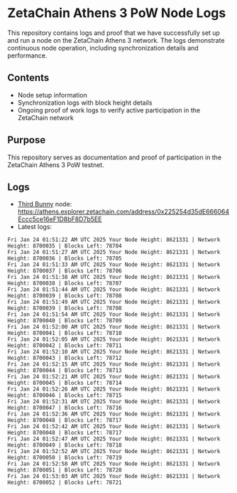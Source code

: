# ZetaChain Athens 3 PoW Node Logs
This repository contains logs and proof that we have successfully set up and run a node on the ZetaChain Athens 3 network. The logs demonstrate continuous node operation, including synchronization details and performance.

## Contents
- Node setup information
- Synchronization logs with block height details
- Ongoing proof of work logs to verify active participation in the ZetaChain network

## Purpose
This repository serves as documentation and proof of participation in the ZetaChain Athens 3 PoW testnet.

## Logs

- [Third Bunny](https://thirdbunny.xyz/) node: https://athens.explorer.zetachain.com/address/0x225254d35dE666064Eccc5ce16eF1D8bF8D7b5EE
- Latest logs:
```
Fri Jan 24 01:51:22 AM UTC 2025 Your Node Height: 8621331 | Network Height: 8700035 | Blocks Left: 78704
Fri Jan 24 01:51:27 AM UTC 2025 Your Node Height: 8621331 | Network Height: 8700036 | Blocks Left: 78705
Fri Jan 24 01:51:33 AM UTC 2025 Your Node Height: 8621331 | Network Height: 8700037 | Blocks Left: 78706
Fri Jan 24 01:51:38 AM UTC 2025 Your Node Height: 8621331 | Network Height: 8700038 | Blocks Left: 78707
Fri Jan 24 01:51:44 AM UTC 2025 Your Node Height: 8621331 | Network Height: 8700039 | Blocks Left: 78708
Fri Jan 24 01:51:49 AM UTC 2025 Your Node Height: 8621331 | Network Height: 8700039 | Blocks Left: 78708
Fri Jan 24 01:51:54 AM UTC 2025 Your Node Height: 8621331 | Network Height: 8700040 | Blocks Left: 78709
Fri Jan 24 01:52:00 AM UTC 2025 Your Node Height: 8621331 | Network Height: 8700041 | Blocks Left: 78710
Fri Jan 24 01:52:05 AM UTC 2025 Your Node Height: 8621331 | Network Height: 8700042 | Blocks Left: 78711
Fri Jan 24 01:52:10 AM UTC 2025 Your Node Height: 8621331 | Network Height: 8700043 | Blocks Left: 78712
Fri Jan 24 01:52:15 AM UTC 2025 Your Node Height: 8621331 | Network Height: 8700044 | Blocks Left: 78713
Fri Jan 24 01:52:21 AM UTC 2025 Your Node Height: 8621331 | Network Height: 8700045 | Blocks Left: 78714
Fri Jan 24 01:52:26 AM UTC 2025 Your Node Height: 8621331 | Network Height: 8700046 | Blocks Left: 78715
Fri Jan 24 01:52:31 AM UTC 2025 Your Node Height: 8621331 | Network Height: 8700047 | Blocks Left: 78716
Fri Jan 24 01:52:36 AM UTC 2025 Your Node Height: 8621331 | Network Height: 8700048 | Blocks Left: 78717
Fri Jan 24 01:52:42 AM UTC 2025 Your Node Height: 8621331 | Network Height: 8700048 | Blocks Left: 78717
Fri Jan 24 01:52:47 AM UTC 2025 Your Node Height: 8621331 | Network Height: 8700049 | Blocks Left: 78718
Fri Jan 24 01:52:52 AM UTC 2025 Your Node Height: 8621331 | Network Height: 8700050 | Blocks Left: 78719
Fri Jan 24 01:52:58 AM UTC 2025 Your Node Height: 8621331 | Network Height: 8700051 | Blocks Left: 78720
Fri Jan 24 01:53:03 AM UTC 2025 Your Node Height: 8621331 | Network Height: 8700052 | Blocks Left: 78721
```
